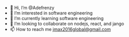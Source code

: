 - 👋 Hi, I’m @Adefrenzy
- 👀 I’m interested in software engineering 
- 🌱 I’m currently learning software engineering 
- 💞️ I’m looking to collaborate on nodejs, react, and jango 
- 📫 How to reach me jmax2016global@gmail.com

<!---
Adefrenzy/Adefrenzy is a ✨ special ✨ repository because its `README.md` (this file) appears on your GitHub profile.
You can click the Preview link to take a look at your changes.
--->
